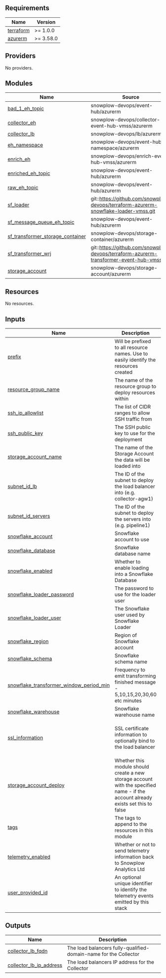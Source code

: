 ## Requirements

| Name | Version |
|------|---------|
| <a name="requirement_terraform"></a> [terraform](#requirement\_terraform) | >= 1.0.0 |
| <a name="requirement_azurerm"></a> [azurerm](#requirement\_azurerm) | >= 3.58.0 |

## Providers

No providers.

## Modules

| Name | Source | Version |
|------|--------|---------|
| <a name="module_bad_1_eh_topic"></a> [bad\_1\_eh\_topic](#module\_bad\_1\_eh\_topic) | snowplow-devops/event-hub/azurerm | 0.1.1 |
| <a name="module_collector_eh"></a> [collector\_eh](#module\_collector\_eh) | snowplow-devops/collector-event-hub-vmss/azurerm | 0.1.0 |
| <a name="module_collector_lb"></a> [collector\_lb](#module\_collector\_lb) | snowplow-devops/lb/azurerm | 0.1.1 |
| <a name="module_eh_namespace"></a> [eh\_namespace](#module\_eh\_namespace) | snowplow-devops/event-hub-namespace/azurerm | 0.1.1 |
| <a name="module_enrich_eh"></a> [enrich\_eh](#module\_enrich\_eh) | snowplow-devops/enrich-event-hub-vmss/azurerm | 0.1.1 |
| <a name="module_enriched_eh_topic"></a> [enriched\_eh\_topic](#module\_enriched\_eh\_topic) | snowplow-devops/event-hub/azurerm | 0.1.1 |
| <a name="module_raw_eh_topic"></a> [raw\_eh\_topic](#module\_raw\_eh\_topic) | snowplow-devops/event-hub/azurerm | 0.1.1 |
| <a name="module_sf_loader"></a> [sf\_loader](#module\_sf\_loader) | git::https://github.com/snowplow-devops/terraform-azurerm-snowflake-loader-vmss.git | release/0.1.0 |
| <a name="module_sf_message_queue_eh_topic"></a> [sf\_message\_queue\_eh\_topic](#module\_sf\_message\_queue\_eh\_topic) | snowplow-devops/event-hub/azurerm | 0.1.1 |
| <a name="module_sf_transformer_storage_container"></a> [sf\_transformer\_storage\_container](#module\_sf\_transformer\_storage\_container) | snowplow-devops/storage-container/azurerm | 0.1.1 |
| <a name="module_sf_transformer_wrj"></a> [sf\_transformer\_wrj](#module\_sf\_transformer\_wrj) | git::https://github.com/snowplow-devops/terraform-azurerm-transformer-event-hub-vmss.git | release/0.1.0 |
| <a name="module_storage_account"></a> [storage\_account](#module\_storage\_account) | snowplow-devops/storage-account/azurerm | 0.1.2 |

## Resources

No resources.

## Inputs

| Name | Description | Type | Default | Required |
|------|-------------|------|---------|:--------:|
| <a name="input_prefix"></a> [prefix](#input\_prefix) | Will be prefixed to all resource names. Use to easily identify the resources created | `string` | n/a | yes |
| <a name="input_resource_group_name"></a> [resource\_group\_name](#input\_resource\_group\_name) | The name of the resource group to deploy resources within | `string` | n/a | yes |
| <a name="input_ssh_ip_allowlist"></a> [ssh\_ip\_allowlist](#input\_ssh\_ip\_allowlist) | The list of CIDR ranges to allow SSH traffic from | `list(any)` | n/a | yes |
| <a name="input_ssh_public_key"></a> [ssh\_public\_key](#input\_ssh\_public\_key) | The SSH public key to use for the deployment | `string` | n/a | yes |
| <a name="input_storage_account_name"></a> [storage\_account\_name](#input\_storage\_account\_name) | The name of the Storage Account the data will be loaded into | `string` | n/a | yes |
| <a name="input_subnet_id_lb"></a> [subnet\_id\_lb](#input\_subnet\_id\_lb) | The ID of the subnet to deploy the load balancer into (e.g. collector-agw1) | `string` | n/a | yes |
| <a name="input_subnet_id_servers"></a> [subnet\_id\_servers](#input\_subnet\_id\_servers) | The ID of the subnet to deploy the servers into (e.g. pipeline1) | `string` | n/a | yes |
| <a name="input_snowflake_account"></a> [snowflake\_account](#input\_snowflake\_account) | Snowflake account to use | `string` | `""` | no |
| <a name="input_snowflake_database"></a> [snowflake\_database](#input\_snowflake\_database) | Snowflake database name | `string` | `""` | no |
| <a name="input_snowflake_enabled"></a> [snowflake\_enabled](#input\_snowflake\_enabled) | Whether to enable loading into a Snowflake Database | `bool` | `false` | no |
| <a name="input_snowflake_loader_password"></a> [snowflake\_loader\_password](#input\_snowflake\_loader\_password) | The password to use for the loader user | `string` | `""` | no |
| <a name="input_snowflake_loader_user"></a> [snowflake\_loader\_user](#input\_snowflake\_loader\_user) | The Snowflake user used by Snowflake Loader | `string` | `""` | no |
| <a name="input_snowflake_region"></a> [snowflake\_region](#input\_snowflake\_region) | Region of Snowflake account | `string` | `""` | no |
| <a name="input_snowflake_schema"></a> [snowflake\_schema](#input\_snowflake\_schema) | Snowflake schema name | `string` | `""` | no |
| <a name="input_snowflake_transformer_window_period_min"></a> [snowflake\_transformer\_window\_period\_min](#input\_snowflake\_transformer\_window\_period\_min) | Frequency to emit transforming finished message - 5,10,15,20,30,60 etc minutes | `number` | `5` | no |
| <a name="input_snowflake_warehouse"></a> [snowflake\_warehouse](#input\_snowflake\_warehouse) | Snowflake warehouse name | `string` | `""` | no |
| <a name="input_ssl_information"></a> [ssl\_information](#input\_ssl\_information) | SSL certificate information to optionally bind to the load balancer | <pre>object({<br>    enabled  = bool<br>    data     = string<br>    password = string<br>  })</pre> | <pre>{<br>  "data": "",<br>  "enabled": false,<br>  "password": ""<br>}</pre> | no |
| <a name="input_storage_account_deploy"></a> [storage\_account\_deploy](#input\_storage\_account\_deploy) | Whether this module should create a new storage account with the specified name - if the account already exists set this to false | `bool` | `true` | no |
| <a name="input_tags"></a> [tags](#input\_tags) | The tags to append to the resources in this module | `map(string)` | `{}` | no |
| <a name="input_telemetry_enabled"></a> [telemetry\_enabled](#input\_telemetry\_enabled) | Whether or not to send telemetry information back to Snowplow Analytics Ltd | `bool` | `true` | no |
| <a name="input_user_provided_id"></a> [user\_provided\_id](#input\_user\_provided\_id) | An optional unique identifier to identify the telemetry events emitted by this stack | `string` | `""` | no |

## Outputs

| Name | Description |
|------|-------------|
| <a name="output_collector_lb_fqdn"></a> [collector\_lb\_fqdn](#output\_collector\_lb\_fqdn) | The load balancers fully-qualified-domain-name for the Collector |
| <a name="output_collector_lb_ip_address"></a> [collector\_lb\_ip\_address](#output\_collector\_lb\_ip\_address) | The load balancers IP address for the Collector |
